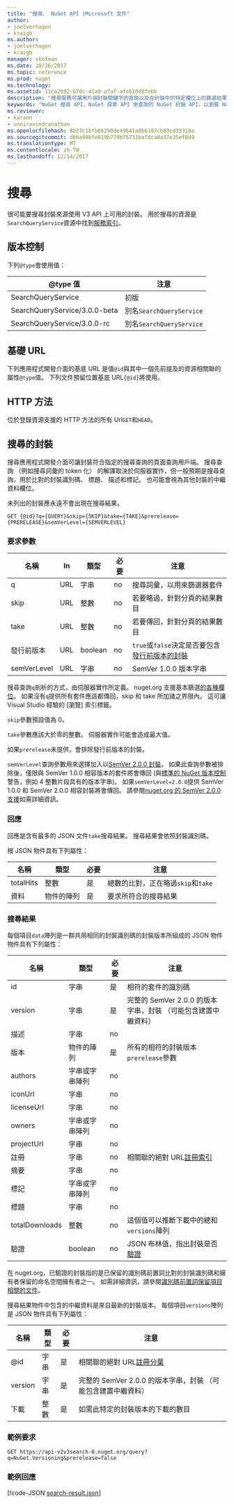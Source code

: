 ```yaml
---
title: "搜尋、 NuGet API |Microsoft 文件"
author:
- joelverhagen
- kraigb
ms.author:
- joelverhagen
- kraigb
manager: skofman
ms.date: 10/26/2017
ms.topic: reference
ms.prod: nuget
ms.technology: 
ms.assetid: 11ca2092-67dc-41a9-a7af-afe610d8febb
description: "搜尋服務可讓用戶端封裝關鍵字的查詢以及在封裝中的特定欄位上的篩選結果。"
keywords: "NuGet 搜尋 API，NuGet 探索 API 來查詢的 NuGet 封裝 API，以瀏覽 NuGet 套件的套件"
ms.reviewer:
- karann
- unniravindranathan
ms.openlocfilehash: 8b37c1bfb66290de49641a8b6197cb83cd35318a
ms.sourcegitcommit: d0ba99bfe019b779b75731bafdca8a37e35ef0d9
ms.translationtype: MT
ms.contentlocale: zh-TW
ms.lasthandoff: 12/14/2017
---
```

# <a name="search"></a>搜尋

很可能要搜尋封裝來源使用 V3 API 上可用的封裝。 用於搜尋的資源是`SearchQueryService`資源中找到[服務索引](service-index.md)。

## <a name="versioning"></a>版本控制

下列`@type`會使用值：

@type 值                   | 注意
----------------------------- | -----
SearchQueryService            | 初版
SearchQueryService/3.0.0-beta | 別名`SearchQueryService`
SearchQueryService/3.0.0-rc   | 別名`SearchQueryService`

## <a name="base-url"></a>基礎 URL

下列應用程式開發介面的基底 URL 是值`@id`與其中一個先前提及的資源相關聯的屬性`@type`值。 下列文件預留位置基底 URL`{@id}`將使用。

## <a name="http-methods"></a>HTTP 方法

位於登錄資源支援的 HTTP 方法的所有 Url`GET`和`HEAD`。

## <a name="search-for-packages"></a>搜尋的封裝

搜尋應用程式開發介面可讓封裝符合指定的搜尋查詢的頁面查詢用戶端。 搜尋查詢 （例如搜尋詞彙的 token 化） 的解譯取決於伺服器實作，但一般預期是搜尋查詢，用於比對的封裝識別碼、 標題、 描述和標記。 也可能會視為其他封裝的中繼資料欄位。

未列出的封裝應永遠不會出現在搜尋結果。

```
GET {@id}?q={QUERY}&skip={SKIP}&take={TAKE}&prerelease={PRERELEASE}&semVerLevel={SEMVERLEVEL}
```

### <a name="request-parameters"></a>要求參數

名稱        | In     | 類型    | 必要 | 注意
----------- | ------ | ------- | -------- | -----
q           | URL    | 字串  | no       | 搜尋詞彙，以用來篩選器套件
skip        | URL    | 整數 | no       | 若要略過，針對分頁的結果數目
take        | URL    | 整數 | no       | 若要傳回，針對分頁的結果數目
發行前版本  | URL    | boolean | no       | `true`或`false`決定是否要包含[發行前版本的封裝](../create-packages/prerelease-packages.md)
semVerLevel | URL    | 字串  | no       | SemVer 1.0.0 版本字串 

搜尋查詢`q`剖析的方式，由伺服器實作所定義。 nuget.org 支援基本篩選[的各種欄位](../consume-packages/finding-and-choosing-packages.md#search-syntax)。 如果沒有`q`提供所有套件應該都傳回，skip 和 take 所加諸之界限內。 這可讓 Visual Studio 經驗的 [瀏覽] 索引標籤。

`skip`參數預設值為 0。

`take`參數應該大於零的整數。 伺服器實作可能會造成最大值。

如果`prerelease`未提供，會排除發行前版本的封裝。

`semVerLevel`查詢參數用來選擇加入以[SemVer 2.0.0 封裝](https://github.com/NuGet/Home/wiki/SemVer2-support-for-nuget.org-%28server-side%29#identifying-semver-v200-packages)。
如果此查詢參數被排除後，僅限與 SemVer 1.0.0 相容版本的套件將會傳回 (與[標準的 NuGet 版本控制](../reference/package-versioning.md)警告，例如 4 整數片段具有的版本字串)。
如果`semVerLevel=2.0.0`提供 SemVer 1.0.0 和 SemVer 2.0.0 相容封裝將會傳回。 請參閱[nuget.org 的 SemVer 2.0.0 支援](https://github.com/NuGet/Home/wiki/SemVer2-support-for-nuget.org-%28server-side%29)如需詳細資訊。

### <a name="response"></a>回應

回應是含有最多的 JSON 文件`take`搜尋結果。 搜尋結果會依照封裝識別碼。

根 JSON 物件具有下列屬性：

名稱      | 類型             | 必要 | 注意
--------- | ---------------- | -------- | -----
totalHits | 整數          | 是      | 總數的比對，正在略過`skip`和`take`
資料      | 物件的陣列 | 是      | 要求所符合的搜尋結果

### <a name="search-result"></a>搜尋結果

每個項目`data`陣列是一群共用相同的封裝識別碼的封裝版本所組成的 JSON 物件
物件具有下列屬性：

名稱           | 類型                       | 必要 | 注意
-------------- | -------------------------- | -------- | -----
id             | 字串                     | 是      | 相符的套件的識別碼
version        | 字串                     | 是      | 完整的 SemVer 2.0.0 的版本字串，封裝 （可能包含建置中繼資料）
描述    | 字串                     | no       | 
版本       | 物件的陣列           | 是      | 所有的相符的封裝版本`prerelease`參數
authors        | 字串或字串陣列 | no       | 
iconUrl        | 字串                     | no       | 
licenseUrl     | 字串                     | no       | 
owners         | 字串或字串陣列 | no       | 
projectUrl     | 字串                     | no       | 
註冊   | 字串                     | no       | 相關聯的絕對 URL[註冊索引](registration-base-url-resource.md#registration-index)
摘要        | 字串                     | no       | 
標記           | 字串或字串陣列 | no       | 
標題          | 字串                     | no       | 
totalDownloads | 整數                    | no       | 這個值可以推斷下載中的總和`versions`陣列
驗證       | boolean                    | no       | JSON 布林值，指出封裝是否[驗證](../reference/id-prefix-reservation.md)

在 nuget.org，已驗證的封裝指的是已保留的識別碼前置詞比對的封裝識別碼和擁有者保留的命名空間擁有者之一。 如需詳細資訊，請參閱[識別碼前置詞保留項目相關的文件](../reference/id-prefix-reservation.md)。

搜尋結果物件中包含的中繼資料是來自最新的封裝版本。 每個項目`versions`陣列是 JSON 物件具有下列屬性：

名稱      | 類型    | 必要 | 注意
--------- | ------- | -------- | -----
@id       | 字串  | 是      | 相關聯的絕對 URL[註冊分葉](registration-base-url-resource.md#registration-leaf)
version   | 字串  | 是      | 完整的 SemVer 2.0.0 的版本字串，封裝 （可能包含建置中繼資料）
下載 | 整數 | 是      | 如需此特定的封裝版本的下載的數目

### <a name="sample-request"></a>範例要求

```
GET https://api-v2v3search-0.nuget.org/query?q=NuGet.Versioning&prerelease=false
```

### <a name="sample-response"></a>範例回應

[!code-JSON [search-result.json](./_data/search-result.json)]
